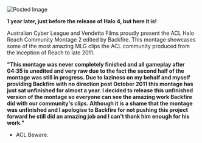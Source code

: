 ![Posted Image](http://www.aclpro.com.au/images/articleimages/Common2.jpg)





**1 year later, just before the release of Halo 4, but here it is!**




Australian Cyber League and Vendetta Films proudly present the ACL Halo Reach Community Montage 2 edited by Backfire. This montage showcases some of the most amazing MLG clips the ACL community produced from the inception of Reach to late 2011.












**"This montage was never completely finished and all gameplay after 04:35 is unedited and very raw due to the fact the second half of the montage was still in progress. Due to laziness on my behalf and myself providing Backfire with no direction post October 2011 this montage has just sat unfinished for almost a year. I decided to release this unfinished version of the montage so everyone can see the amazing work Backfire did with our community's clips. Although it is a shame that the montage was unfinished and I apologise to Backfire for not pushing this project forward he still did an amazing job and I can't thank him enough for his work."**
 - ACL Beware.